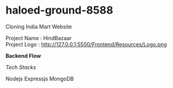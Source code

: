 # haloed-ground-8588

Cloning India Mart Website


Project Name : HindBazaar  
Project Logo : http://127.0.0.1:5500/Frontend/Resources/Logo.png

**Backend Flow**

*Tech Stacks*

Nodejs
Expressjs
MongoDB

